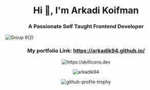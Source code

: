 <h1 align="center">Hi 👋, I'm Arkadi Koifman</h1>
<h3 align="center">A Passionate Self Taught Frontend Developer</h3>

![Group 6(2)](https://github.com/ArkadiK94/ArkadiK94/assets/76536506/198b7e5f-b994-416d-8f84-966e7fe36ee3)

<h3 align="center">My portfolio Link: <a href="https://arkadik94.github.io/">https://arkadik94.github.io/</a></h3>

<p align="center">
  <img src="https://skillicons.dev/icons?i=express,nodejs,mongodb,mysql,graphql,js,ts,react,redux,jest,webpack,css,sass,html,pug,git,vscode,figma,github,heroku&perline=5&theme=light" alt="https://skillicons.dev" />  
</p>
<p align="center">
  <img src="https://github-readme-stats.vercel.app/api?username=arkadik94&show_icons=true&locale=en" alt="arkadik94" />
</p>
<p align="center">
  <img src="https://github-profile-trophy.vercel.app/?username=ArkadiK94&title=Commits,Issues,PullRequest,Reviews,Experience&no-bg=true&margin-w=15&theme=monokai&column=5" alt="github-profile-trophy" />
</p>

